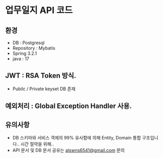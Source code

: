 # 업무일지 API 코드
## 환경
- DB : Postgresql
- Repository : Mybatis
- Spring 3.2.1
- java : 17
## JWT : RSA Token 방식.
- Pubilc / Private keyset DB 존재
## 예외처리 : Global Exception Handler 사용.

## 유의사항
- DB 스키마와 서비스 객체의 99% 유사함에 의해 Entity, Domain 통합 구조입니다.. 시간 절약을 위해..
- API 문서 및 DB 문서 공유는 alswns6541@gmail.com 문의
